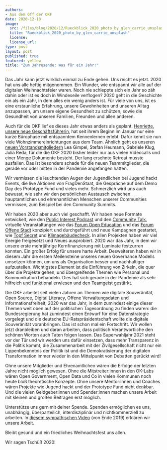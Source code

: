 ```yaml
---
authors:
- Aus dem Off der OKF
date: 2020-12-10
image:
  src: /files/blog/2020/12/Rueckblick_2020_photo_by_glen_carrie_unsplash.jpg 
  title: "Rueckblick_2020_photo_by_glen_carrie_unsplash"
  license:
  license_url:
type: post
layout: post
published: true
featured: yellow
title: "Zum Jahresende: Was für ein Jahr!"
---
```


Das Jahr kann jetzt wirklich einmal zu Ende gehen. Uns reicht es jetzt. 2020 hat uns alle heftig mitgenommen. Ein Wunder, wie entspannt wir alle auf der digitalen Weihnachtsfeier waren. Noch nie schleppte sich ein Jahr so zäh dahin oder ist es doch in Windeseile verflogen? 2020 geht in die Geschichte ein als ein Jahr, in dem alles ein wenig anders ist. Für viele von uns, ist es eine erstaunliche Erfahrung, unsere Gewohnheiten und unseren Alltag anzupassen, um unsere eigene Gesundheit zu schützen, sowie die Gesundheit von unseren Familien, Freunden und allen anderen.

Auch für die OKF lief es dieses Jahr etwas anders als geplant. [Henriette, unsere neue Geschäftsführerin](https://okfn.de/blog/2019/12/willkommen-henriette/), hat seit ihrem Beginn im Januar nur eine kurze Bürophase mit entspanntem Kennenlernen erlebt. Dafür kennt sie nun viele Wohnzimmereinrichtungen aus dem Team. Ähnlich geht es unseren [neuen Vorstandsmitgliedern](https://okfn.de/blog/2020/07/neuer-vorstand-okf-gewaehlt/) Lea Gimpel, Stefan Heumann, Gabriele Klug, Julia Reda, für die die OKF 2020 bisher leider nur aus vielen Videocalls und einer Menge Dokumente besteht. Der lang ersehnte Retreat musste ausfallen. Das ist besonders schade für die neuen Teammitglieder, die gerade vor oder mitten in der Pandemie angefangen hatten.

Wir vermissen die leuchtenden Augen der Jugendlichen bei Jugend hackt Events, die live Aktionen von FragDenStaat, die Gespräche auf dem Demo Day des Prototype Fund und vieles mehr. Schmerzlich wird uns auch bewusst, wie sehr wir den persönlichen Austausch zwischen hauptamtlichen und ehrenamtlichen Menschen unserer Communities vermissen, zum Beispiel bei den Community Summits.

Wir haben 2020 aber auch viel geschafft. Wir haben neue Formate entwickelt, wie den [Public Interest Podcast](https://prototypefund.de/public-interest-podcast-episode-1/) und den [Community Talk](https://jugendhackt.org/tag/community-talk/), virtuelle Veranstaltungen wie das [Forum Open Education](https://education.forum-open.de/) und das [Forum Offene Stadt](https://offenestadt.info/) konzipiert und durchgeführt und neue Kampagnen  gestartet, wie [Topf Secret](https://fragdenstaat.de/kampagnen/lebensmittelkontrolle/) und [Klimagebäudecheck](https://fragdenstaat.de/kampagnen/klimacheck/). In allen Projekten haben wir viel Energie freigesetzt und Neues ausprobiert. 2020 war das Jahr, in dem wir unsere erste mehrjährige Kernfinanzierung mit Luminate festzurren konnten. Ein großer Erfolg für unsere harte Arbeit. Desweiteren haben wir in diesem Jahr die ersten Meilensteine unseres neuen Governance Modells umsetzen können, um uns als Organisation besser und nachhaltiger aufzustellen. Wichtigstes Element ist die Einführung von Zirkeln, die quer über die Projekte gehen, und übergreifende Themen wie Personal und Kommunikation behandeln. Dies hat sich gerade in der Pandemie als sehr hilfreich und funktional erwiesen und den Teamgeist gestärkt.

Die OKF arbeitet seit vielen Jahren an Themen wie digitale Souveränität, Open Source, Digital Literacy, Offene Verwaltungsdaten und Informationsfreiheit; 2020 war das Jahr, in dem zumindest einige dieser Themen weit oben auf der politischen Tagesordnung zu finden waren: die Bundesregierung hat zumindest einen Entwurf für eine Datenstrategie vorgelegt und die deutsche EU-Ratspräsidentschaft wollte die digitale Souveränität voranbringen. Das ist schon mal ein Fortschritt. Wir wollen jetzt dranbleiben und daran arbeiten, dass politisch Verantwortliche den schönen Worten auch Taten folgen lassen. Das Superwahljahr 2021 steht vor der Tür und wir werden uns dafür einsetzen, dass mehr Transparenz in die Politik kommt, die Zusammenarbeit mit der Zivilgesellschaft nicht nur ein Lippenbekenntnis der Politik ist und die Demokratisierung der digitalen Transformation immer wieder in den Mittelpunkt von Debatten gerückt wird! 

Ohne unsere Mitglieder und Ehrenamtlichen wären die Erfolge der letzten Jahre nicht möglich gewesen. Ohne die Mitstreiter:innen in den OK-Labs wären Open Government, Open Data und Co in vielen Kommunen noch heute bloß theoretische Konzepte. Ohne unsere Mentor:innen und Coaches wären Projekte wie Jugend hackt und der Prototype Fund nicht denkbar. Und die vielen Geldgeber:innen und Spender:innen machen unsere Arbeit mit kleinen und großen Beiträgen erst möglich.

Unterstütze uns gern mit deiner Spende. Spenden ermöglichen es uns, unabhängig, überparteilich, interdisziplinär und nichtkommerziell zu arbeiten. In [diesem sympathischen Video](https://www.youtube.com/watch?v=iMAl9q7iGgQ&feature=youtu.be) (von Ende 2019) erklären wir unsere Arbeit.

Bleibt gesund und ein friedliches Weihnachtsfest uns allen.

Wir sagen Tschüß 2020! 
